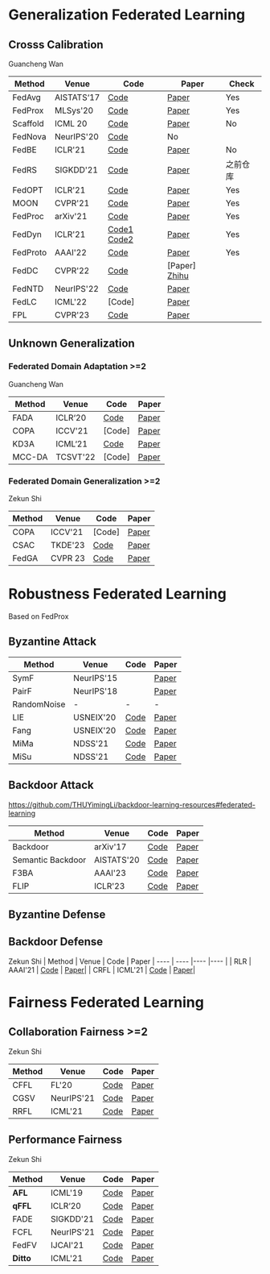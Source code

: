 # Generalization Federated Learning

##  Crosss Calibration
Guancheng Wan

|  Method   | Venue  | Code | Paper | Check|
|  ----  | ----  | ----  | ----  |----  |
| FedAvg | AISTATS‘17 | [Code](https://github.com/katsura-jp/fedavg.pytorch)|[Paper](https://arxiv.org/abs/1602.05629)| Yes|
| FedProx| MLSys'20 | [Code](https://github.com/ki-ljl/FedProx-PyTorch) |[Paper](https://arxiv.org/abs/1812.06127)|Yes|
|Scaffold|ICML 20| [Code]() | [Paper](https://arxiv.org/abs/1910.06378)| No |
|FedNova| NeurIPS'20| [Code](https://github.com/JYWa/FedNova/tree/master/distoptim)| No |
| FedBE| ICLR'21 | [Code](https://github.com/hongyouc/FedBE) |[Paper](https://arxiv.org/abs/2009.01974)| No|
| FedRS| SIGKDD'21 | [Code](https://github.com/lxcnju/FedRepo/tree/main/algorithms) |[Paper](https://dlnext.acm.org/doi/10.1145/3447548.3467254)| 之前仓库|
| FedOPT| ICLR'21 | [Code](https://github.com/lxcnju/FedRepo/tree/main/algorithms) |[Paper](https://arxiv.org/abs/2003.002957)|Yes|
|MOON | CVPR'21 |[Code](https://github.com/QinbinLi/MOON)|[Paper]()| Yes|
|FedProc| arXiv'21 | [Code](https://github.com/973891422/Moon_FedProc)| [Paper](https://github.com/QinbinLi/MOON)|Yes|
| FedDyn| ICLR'21 | [Code1](https://github.com/alpemreacar/FedDyn) [Code2](https://github.com/lxcnju/FedRepo/tree/main/algorithms) |[Paper](https://arxiv.org/abs/2003.002957)| Yes|
|FedProto| AAAI'22 | [Code](https://github.com/yuetan031/fedproto)| [Paper](https://arxiv.org/abs/2105.00243)|Yes|
| FedDC| CVPR'22 | [Code](https://github.com/gaoliang13/FedDC) |[Paper] [Zhihu](https://zhuanlan.zhihu.com/p/505889549)|
| FedNTD| NeurIPS'22 | [Code](https://github.com/Lee-Gihun/FedNTD) |[Paper](https://arxiv.org/abs/2106.03097)|
| FedLC| ICML'22 | [Code] |[Paper](https://proceedings.mlr.press/v162/zhang22p.html)| 
| FPL | CVPR'23 | [Code](https://github.com/WenkeHuang/RethinkFL) |[Paper](https://openaccess.thecvf.com/content/CVPR2023/papers/Huang_Rethinking_Federated_Learning_With_Domain_Shift_A_Prototype_View_CVPR_2023_paper.pdf)|


## Unknown Generalization

### Federated Domain Adaptation >=2
Guancheng Wan

|  Method   | Venue  | Code | Paper
|  ----  | ----  |----  |----  |
| FADA | ICLR‘20 | [Code](https://drive.google.com/file/d/1OekTpqB6qLfjlE2XUjQPm3F110KDMFc0/view)| [Paper](https://arxiv.org/abs/1911.02054)|
| COPA | ICCV'21 | [Code]| [Paper](https://openaccess.thecvf.com/content/ICCV2021/papers/Wu_Collaborative_Optimization_and_Aggregation_for_Decentralized_Domain_Generalization_and_Adaptation_ICCV_2021_paper.pdf)|
| KD3A | ICML‘21 | [Code](https://github.com/FengHZ/KD3A)| [Paper](https://arxiv.org/abs/1911.02054)|
| MCC-DA  | TCSVT'22 | [Code]| [Paper](https://ieeexplore.ieee.org/document/9940295)|

### Federated Domain Generalization >=2
Zekun Shi

|  Method   | Venue  | Code | Paper
|  ----  | ----  |----  |----  |
| COPA | ICCV'21 | [Code]| [Paper](https://openaccess.thecvf.com/content/ICCV2021/papers/Wu_Collaborative_Optimization_and_Aggregation_for_Decentralized_Domain_Generalization_and_Adaptation_ICCV_2021_paper.pdf)|
| CSAC | TKDE'23 | [Code](https://github.com/junkunyuan/CSAC)|[Paper](https://arxiv.org/pdf/2110.06736.pdf)|
| FedGA | CVPR 23 | [Code](https://github.com/MediaBrain-SJTU/FedDG-GA)| [Paper](https://openaccess.thecvf.com/content/CVPR2023/papers/Zhang_Federated_Domain_Generalization_With_Generalization_Adjustment_CVPR_2023_paper.pdf)|


# Robustness Federated Learning
Based on FedProx

## Byzantine Attack
|  Method   | Venue  | Code | Paper
|  ----  | ----  |----  |----  |
| SymF | NeurIPS'15 | | [Paper](https://arxiv.org/abs/1505.07634)|
| PairF | NeurIPS'18 | |[Paper](https://arxiv.org/abs/1804.06872)|
| RandomNoise | - | - |-|
| LIE | USNEIX'20 | [Code](https://github.com/vrt1shjwlkr/NDSS21-Model-Poisoning)| [Paper](https://arxiv.org/abs/1902.06156) |
| Fang | USNEIX'20 | [Code](https://github.com/vrt1shjwlkr/NDSS21-Model-Poisoning)| [Paper](https://www.usenix.org/system/files/sec20-fang.pdf)|
| MiMa | NDSS'21  | [Code](https://github.com/vrt1shjwlkr/NDSS21-Model-Poisoning) |[ Paper](https://www.ndss-symposium.org/ndss-program/ndss-2021/)|
| MiSu | NDSS'21 |[Code](https://github.com/vrt1shjwlkr/NDSS21-Model-Poisoning)  |[Paper](https://www.ndss-symposium.org/ndss-program/ndss-2021/)|

## Backdoor Attack

https://github.com/THUYimingLi/backdoor-learning-resources#federated-learning

|  Method   | Venue  | Code | Paper
|  ----  | ----  |----  |----  |
| Backdoor | arXiv'17 | [Code](https://github.com/cpwan/Attack-Adaptive-Aggregation-in-Federated-Learning/blob/master/clients_attackers.py#L34) | [Paper](https://arxiv.org/abs/1712.05526) |
| Semantic Backdoor | AISTATS'20 | [Code](https://github.com/cpwan/Attack-Adaptive-Aggregation-in-Federated-Learning/blob/master/clients_attackers.py#L34) | [Paper](https://arxiv.org/pdf/1807.00459.pdf)
| F3BA | AAAI'23 | [Code](https://github.com/jinghuichenFocused-Flip-Federated-Backdoor-Attack)| [Paper](https://arxiv.org/abs/2301.08170)|
| FLIP | ICLR'23 | [Code](https://github.com/KaiyuanZh/FLIP) | [Paper](https://github.com/KaiyuanZh/FLIP)


## Byzantine Defense

## Backdoor Defense
Zekun Shi
|  Method   | Venue  | Code | Paper
|  ----  | ----  |----  |----  |
| RLR | AAAI'21 | [Code](https://github.com/TinfoilHat0/Defending-Against-Backdoors-with-Robust-Learning-Rate) | [Paper](https://arxiv.org/pdf/2007.03767.pdf)|
| CRFL | ICML'21 | [Code](https://github.com/AI-secure/CRFL) | [Paper](https://arxiv.org/pdf/2106.08283.pdf)|


# Fairness Federated Learning

## Collaboration Fairness >=2
Zekun Shi

|  Method   | Venue  | Code | Paper
|  ----  | ----  |----  |----  |
| CFFL | FL'20 | [Code](https://github.com/XinyiYS/CollaborativeFairFederatedLearning)| [Paper](https://arxiv.org/abs/2008.12161)|
| CGSV | NeurIPS'21 | [Code](https://github.com/XinyiYS/Gradient-Driven-Rewards-to-Guarantee-Fairness-in-Collaborative-Machine-Learning)| [Paper](https://proceedings.neurips.cc/paper_files/paper/2021/file/8682cc30db9c025ecd3fee433f8ab54c-Paper.pdf)|
| RRFL | ICML'21 | [Code](https://github.com/XinyiYS/Robust-and-Fair-Federated-Learning)| [Paper](https://proceedings.neurips.cc/paper_files/paper/2021/file/8682cc30db9c025ecd3fee433f8ab54c-Paper.pdf)|



## Performance Fairness
Zekun Shi

| Method | Venue      | Code | Paper
|--------|------------|----  |----  |
| **AFL** | ICML'19 | [Code](https://github.com/Chelsiehi/Agnostic-Federated-Learning/tree/master)| [Paper](https://arxiv.org/abs/1902.00146)|
| **qFFL**   | ICLR‘20    | [Code](https://github.com/illidanlab/FADE)| [Paper](https://arxiv.org/abs/1905.10497)|
| FADE   | SIGKDD'21  |[Code](https://github.com/illidanlab/FADE)| [Paper]()|
| FCFL   | NeurIPS'21 | [Code](https://github.com/cuis15/FCFL)| [Paper](https://arxiv.org/pdf/2108.08435.pdf)|
| FedFV  | IJCAI'21   | [Code](https://github.com/WwZzz/easyFL)| [Paper](https://arxiv.org/abs/2104.14937)|
| **Ditto**  | ICML'21   | [Code](https://github.com/litian96/ditto)| [Paper](https://arxiv.org/pdf/2012.04221.pdf)|